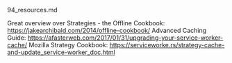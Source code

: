 94_resources.md

Great overview over Strategies - the Offline Cookbook: https://jakearchibald.com/2014/offline-cookbook/
Advanced Caching Guide: https://afasterweb.com/2017/01/31/upgrading-your-service-worker-cache/
Mozilla Strategy Cookbook: https://serviceworke.rs/strategy-cache-and-update_service-worker_doc.html
